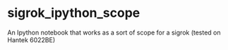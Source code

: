 # sigrok_ipython_scope
An Ipython notebook that works as a sort of scope for a sigrok (tested on Hantek 6022BE)
